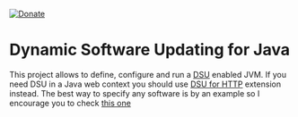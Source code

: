 [![Donate](https://img.shields.io/badge/Donate-PayPal-green.svg)](https://www.paypal.com/donate/?business=7JXD6EDFHXF5C&no_recurring=1&item_name=To+develop%2C+mantain+and+evolve+a+type+of+software+that+is+not+easy+to+get+from+great+corporations&currency_code=USD)
# Dynamic Software Updating for Java
This project allows to define, configure and run a [DSU](https://en.wikipedia.org/wiki/Dynamic_software_updating) enabled JVM. If you need DSU in a Java web context you should use [DSU for HTTP](https://github.com/softalks/dsu.http) extension instead. The best way to specify any software is by an example so I encourage you to check [this one](https://github.com/softalks/dsu.http)
